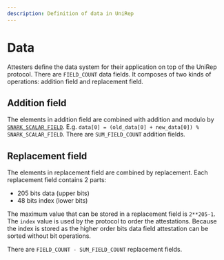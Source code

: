 ```yaml
---
description: Definition of data in UniRep
---
```


# Data

Attesters define the data system for their application on top of the UniRep protocol. There are `FIELD_COUNT` data fields. It composes of two kinds of operations: addition field and replacement field.

## Addition field

The elements in addition field are combined with addition and modulo by [`SNARK_SCALAR_FIELD`](../utils-api/helpers.md#snark_scalar_field). E.g. `data[0] = (old_data[0] + new_data[0]) % SNARK_SCALAR_FIELD`. There are `SUM_FIELD_COUNT` addition fields.

## Replacement field

The elements in replacement field are combined by replacement. Each replacement field contains 2 parts:

- 205 bits data (upper bits)
- 48 bits index (lower bits)

The maximum value that can be stored in a replacement field is `2**205-1`. The `index` value is used by the protocol to order the attestations. Because the index is stored as the higher order bits data field attestation can be sorted without bit operations.

There are `FIELD_COUNT - SUM_FIELD_COUNT` replacement fields.
